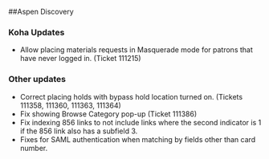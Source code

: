 ##Aspen Discovery

### Koha Updates
- Allow placing materials requests in Masquerade mode for patrons that have never logged in. (Ticket 111215)

### Other updates
- Correct placing holds with bypass hold location turned on. (Tickets 111358, 111360, 111363, 111364)
- Fix showing Browse Category pop-up (Ticket 111386)
- Fix indexing 856 links to not include links where the second indicator is 1 if the 856 link also has a subfield 3.
- Fixes for SAML authentication when matching by fields other than card number. 
